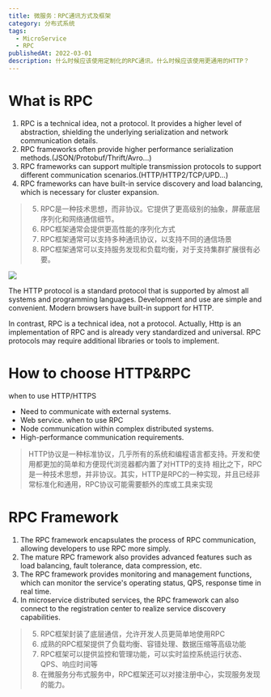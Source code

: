 ```yaml
---
title: 微服务：RPC通讯方式及框架
category: 分布式系统
tags:
  - MicroService
  - RPC
publishedAt: 2022-03-01
description: 什么时候应该使用定制化的RPC通讯，什么时候应该使用更通用的HTTP？
---
```


# What is RPC
1. RPC is a technical idea, not a protocol. It provides a higher level of abstraction, shielding the underlying serialization and network communication details.
2. RPC frameworks often provide higher performance serialization methods.(JSON/Protobuf/Thrift/Avro...)
3. RPC frameworks can support multiple transmission protocols to support different communication scenarios.(HTTP/HTTP2/TCP/UPD...)
4. RPC frameworks can have built-in service discovery and load balancing, which is necessary for cluster expansion.

> 5. RPC是一种技术思想，而非协议。它提供了更高级别的抽象，屏蔽底层序列化和网络通信细节。
> 6. RPC框架通常会提供更高性能的序列化方式
> 7. RPC框架通常可以支持多种通讯协议，以支持不同的通信场景
> 8. RPC框架通常可以支持服务发现和负载均衡，对于支持集群扩展很有必要。

![](/images/systemDesign-RPC.png)

The HTTP protocol is a standard protocol that is supported by almost all systems and programming languages. Development and use are simple and convenient. Modern browsers have built-in support for HTTP.

In contrast, RPC is a technical idea, not a protocol. Actually, Http is an implementation of RPC and is already very standardized and universal. RPC protocols may require additional libraries or tools to implement.

# How to choose HTTP&RPC

when to use HTTP/HTTPS
- Need to communicate with external systems.
- Web service.
when to use RPC
- Node communication within complex distributed systems.
- High-performance communication requirements.

>HTTP协议是一种标准协议，几乎所有的系统和编程语言都支持。开发和使用都更加的简单和方便现代浏览器都内置了对HTTP的支持
>相比之下，RPC是一种技术思想，并非协议。其实，HTTP是RPC的一种实现，并且已经非常标准化和通用，RPC协议可能需要额外的库或工具来实现

# RPC Framework
1. The RPC framework encapsulates the process of RPC communication, allowing developers to use RPC more simply.
2. The mature RPC framework also provides advanced features such as load balancing, fault tolerance, data compression, etc.
3. The RPC framework provides monitoring and management functions, which can monitor the service's operating status, QPS, response time in real time.
4. In microservice distributed services, the RPC framework can also connect to the registration center to realize service discovery capabilities.

> 5. RPC框架封装了底层通信，允许开发人员更简单地使用RPC
> 6. 成熟的RPC框架提供了负载均衡、容错处理、数据压缩等高级功能
> 7. RPC框架可以提供监控和管理功能，可以实时监控系统运行状态、QPS、响应时间等
> 8. 在微服务分布式服务中，RPC框架还可以对接注册中心，实现服务发现的能力。




